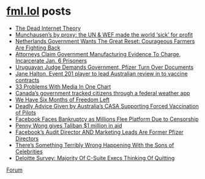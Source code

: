 # [fml.lol](https://fml.lol) posts
<!-- BLOG-POST-LIST:START -->
- [The Dead Internet Theory](https://fml.lol/the-dead-internet-theory/)
- [Munchausen’s by proxy: the UN &amp; WEF made the world ‘sick’ for profit](https://fml.lol/munchausens-by-proxy-the-un-wef-made-the-world-sick-for-profit/)
- [Netherlands Government Wants The Great Reset: Courageous Farmers Are Fighting Back](https://fml.lol/netherlands-government-wants-the-great-reset-courageous-farmers-are-fighting-back/)
- [Attorneys Claim Government Manufacturing Evidence To Charge, Incarcerate Jan. 6 Prisoners](https://fml.lol/attorneys-claim-government-manufacturing-evidence-to-charge-incarcerate-jan-6-prisoners/)
- [Uruguayan Judge Demands Government, Pfizer Turn Over Documents](https://fml.lol/uruguayan-judge-demands-government-pfizer-turn-over-documents/)
- [Jane Halton, Event 201 player to lead Australian review in to vaccine contracts](https://fml.lol/jane-halton-event-201-player-to-lead-australian/)
- [33 Problems With Media In One Chart](https://fml.lol/33-problems-with-media-in-one-chart/)
- [Canada’s government tracked citizens through a federal weather app](https://fml.lol/canadas-government-tracked-citizens-through-a-federal-weather-app/)
- [We Have Six Months of Freedom Left](https://fml.lol/we-have-six-months-of-freedom-left/)
- [Deadly Advice Given by Australia’s CASA Supporting Forced Vaccination of Pilots](https://fml.lol/deadly-advice-given-by-australias-casa-supporting-forced-vaccination-of-pilots/)
- [Facebook Faces Bankruptcy as Millions Flee Platform Due to Censorship](https://fml.lol/facebook-faces-bankruptcy-as-millions-flee-platform-due-to-censorship/)
- [Penny Wong gives Taliban $1 million in aid](https://fml.lol/penny-wong-gives-taliban-1-million-in-aid/)
- [Facebook’s Audit Director AND Marketing Leads Are Former Pfizer Directors](https://fml.lol/facebooks-audit-director-and-marketing-leads-are-former-pfizer-directors/)
- [There’s Something Terribly Wrong Happening With the Sons of Celebrities](https://fml.lol/theres-something-terribly-wrong-happening-with-the-sons-of-celebrities/)
- [Deloitte Survey: Majority Of C-Suite Execs Thinking Of Quitting](https://fml.lol/deloitte-survey/)
<!-- BLOG-POST-LIST:END -->

[Forum](https://forum.fml.lol)
